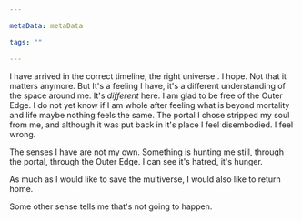 ```yaml
---

metaData: metaData

tags: ""

---
```


I have arrived in the correct timeline, the right universe.. I hope. Not that it matters anymore. But It's a feeling I have, it's a different understanding of the space around me. It's *different* here. I am glad to be free of the Outer Edge. I do not yet know if I am whole after feeling what is beyond mortality and life maybe nothing feels the same. The portal I chose stripped my soul from me, and although it was put back in it's place I feel disembodied. I feel wrong. 

The senses I have are not my own. Something is hunting me still, through the portal, through the Outer Edge. I can see it's hatred, it's hunger.

As much as I would like to save the multiverse, I would also like to return home. 

Some other sense tells me that's not going to happen.